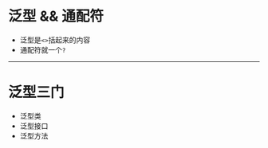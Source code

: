 <!--
 * @Author: Weidows
 * @Date: 2020-10-25 23:53:45
 * @LastEditors: Weidows
 * @LastEditTime: 2020-10-25 23:55:50
 * @FilePath: \Weidows\Java\src\main\java\twenty\october\generic\README.md
-->

# 泛型 && 通配符

- 泛型是`<>`括起来的内容
- 通配符就一个`?`

---

# 泛型三门

- 泛型类
- 泛型接口
- 泛型方法

